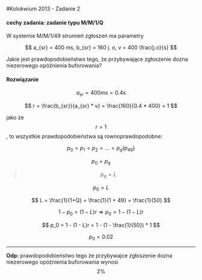#Kolokwium 2013 - Zadanie 2

#### cechy zadania: zadanie typu M/M/1/Q

W systemie M/M/1/49 strumień zgłoszeń ma parametry 

$$ a_{sr} = 400 ms, b_{sr} = 160 j. o, v = 400 \frac{j.o}{s} $$

Jakie jest prawdopodobieństwo tego, że przybywające zgłoszenie dozna niezerowego opóźnienia buforowania? 

#### Rozwiązanie 

$$ a_{sr} = 400 ms = 0.4 s $$

$$ r = \frac{b_{sr}}{a_{sr} * v} = \frac{160}{0.4 * 400} = 1 $$

jako że $$ r = 1 $$, to wszystkie prawdopodobieństwa są rownoprawdopodobne:

$$ p_0 = p_1 = p_2 = ... = p_q (p_{49}) $$

$$ p_0 = p_q $$

> $$ p_q = L $$

$$ p_0 = L $$ 

$$ L = \frac{1}{1+Q} = \frac{1}{1 + 49} = \frac{1}{50} $$

$$ 1 - p_0 = ( 1 - L )r \Rightarrow p_0 = 1 - (1 - L)r $$

$$ p_0 = 1 - (1 - L)r = 1 - (1 - \frac{1}{50}) * 1 $$

$$ p_0 = 0.02 $$

---
**Odp:** prawdopodobieństwo tego że przybywajce zgłoszenie dozna niezerowego opóźnienia buforowania wynosi $$ 2\% $$ 
